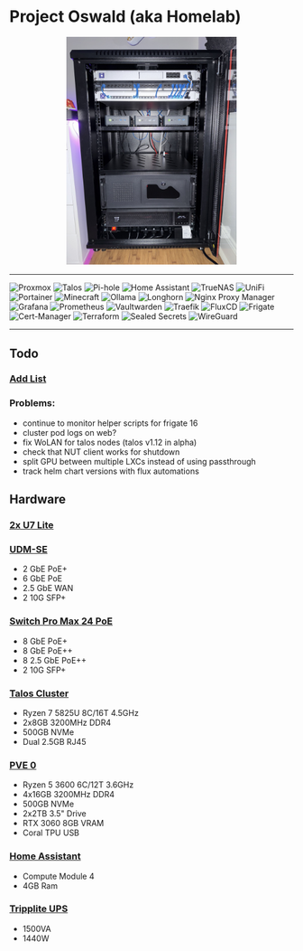 # Project Oswald (aka Homelab)

<p align="center">
  <img alt="Server Rack" src="./pictures/rack.jpeg" width="60%">
</p>

---

<p align="left">
  <img src="https://img.shields.io/badge/Proxmox-E57000?style=for-the-badge&logo=proxmox&logoColor=white" alt="Proxmox"/>
  <img src="https://img.shields.io/badge/Talos-525ddc?style=for-the-badge&logo=talos&logoColor=white" alt="Talos"/>
  <img src="https://img.shields.io/badge/Pi--hole-96060C?style=for-the-badge&logo=pi-hole&logoColor=white" alt="Pi-hole"/>
  <img src="https://img.shields.io/badge/Home Assistant-41BDF5?style=for-the-badge&logo=homeassistant&logoColor=white" alt="Home Assistant"/>
  <img src="https://img.shields.io/badge/TrueNAS-0095D5?style=for-the-badge&logo=truenas&logoColor=white" alt="TrueNAS"/>
  <img src="https://img.shields.io/badge/UniFi-0193D7?style=for-the-badge&logo=ubiquiti&logoColor=white" alt="UniFi"/>
  <img src="https://img.shields.io/badge/Portainer-13BEF9?style=for-the-badge&logo=portainer&logoColor=white" alt="Portainer"/>
  <img src="https://img.shields.io/badge/Minecraft-59A653?style=for-the-badge&logoColor=white" alt="Minecraft"/>
  <img src="https://img.shields.io/badge/Ollama-000000?style=for-the-badge&logo=ollama&logoColor=white" alt="Ollama"/>
  <img src="https://img.shields.io/badge/Longhorn-4A154B?style=for-the-badge&logoColor=white" alt="Longhorn"/>
  <img src="https://img.shields.io/badge/Nginx Proxy Manager-F15833?style=for-the-badge&logo=nginx&logoColor=white" alt="Nginx Proxy Manager"/>
  <img src="https://img.shields.io/badge/Grafana-F46800?style=for-the-badge&logo=grafana&logoColor=white" alt="Grafana"/>
  <img src="https://img.shields.io/badge/Prometheus-E6522C?style=for-the-badge&logo=prometheus&logoColor=white" alt="Prometheus"/>
  <img src="https://img.shields.io/badge/Vaultwarden-175DDC?style=for-the-badge&logo=vaultwarden&logoColor=white" alt="Vaultwarden"/>
  <img src="https://img.shields.io/badge/Traefik-24A1C1?style=for-the-badge&logo=traefikproxy&logoColor=white" alt="Traefik"/>
  <img src="https://img.shields.io/badge/Flux--CD-44A1C3?style=for-the-badge&logo=flux&logoColor=white" alt="FluxCD"/>
  <img src="https://img.shields.io/badge/Frigate-000000?style=for-the-badge&logo=frigate&logoColor=white" alt="Frigate"/>
  <img src="https://img.shields.io/badge/Cert--Manager-175DDC?style=for-the-badge&logoColor=white" alt="Cert-Manager"/>
  <img src="https://img.shields.io/badge/Terraform-844FBA?style=for-the-badge&logo=terraform&logoColor=white" alt="Terraform"/>
  <img src="https://img.shields.io/badge/Sealed Secrets-0D3ECC?style=for-the-badge&logoColor=white" alt="Sealed Secrets"/>
  <img src="https://img.shields.io/badge/WireGuard-88171A?style=for-the-badge&logo=wireguard&logoColor=white" alt="WireGuard"/>
</p>

---

## Todo

### [Add List](https://github.com/stars/jonahgcarpenter/lists/homelab-todo)

### Problems:

- continue to monitor helper scripts for frigate 16
- cluster pod logs on web?
- fix WoLAN for talos nodes (talos v1.12 in alpha)
- check that NUT client works for shutdown
- split GPU between multiple LXCs instead of using passthrough
- track helm chart versions with flux automations

## Hardware

### [2x U7 Lite](https://store.ui.com/us/en/category/all-wifi/products/u7-lite)

### [UDM-SE](https://store.ui.com/us/en/category/all-cloud-gateways/products/udm-se)

- 2 GbE PoE+
- 6 GbE PoE
- 2.5 GbE WAN
- 2 10G SFP+

### [Switch Pro Max 24 PoE](https://store.ui.com/us/en/category/switching-professional-max-xg/products/usw-pro-max-24-poe?variant=usw-pro-max-24-poe)

- 8 GbE PoE+
- 8 GbE PoE++
- 8 2.5 GbE PoE++
- 2 10G SFP+

### [Talos Cluster](https://www.gmktec.com/products/amd-ryzen-7-5825u-mini-pc-nucbox-m5-plus?srsltid=AfmBOorNrOPnRo3cqmPHBq14s82hdWG4dPwe6ntEimRl0J_gWKyXjpC3)

- Ryzen 7 5825U 8C/16T 4.5GHz
- 2x8GB 3200MHz DDR4
- 500GB NVMe
- Dual 2.5GB RJ45

### [PVE 0](https://pcpartpicker.com/user/HeyItsJonah/saved/bkgVD3)

- Ryzen 5 3600 6C/12T 3.6GHz
- 4x16GB 3200MHz DDR4
- 500GB NVMe
- 2x2TB 3.5" Drive
- RTX 3060 8GB VRAM
- Coral TPU USB

### [Home Assistant](https://www.home-assistant.io/yellow/)

- Compute Module 4
- 4GB Ram

### [Tripplite UPS](https://a.co/d/gjzwQbd)

- 1500VA
- 1440W
